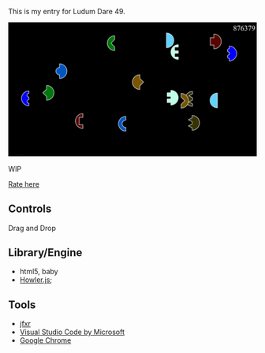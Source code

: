 This is my entry for Ludum Dare 49.

[![Screenshot of the game.](./screenshots/main.png)](https://rialgar.github.io/LD49/)

WIP

[Rate here](https://ldjam.com/events/ludum-dare/49/)

## Controls

Drag and Drop

## Library/Engine
- html5, baby
- [Howler.js](https://github.com/goldfire/howler.js);

## Tools
- [jfxr](https://jfxr.frozenfractal.com/)
- [Visual Studio Code by Microsoft](https://code.visualstudio.com/)
- [Google Chrome](https://www.google.com/intl/de_de/chrome/)